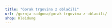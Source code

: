 ```yaml
---
title: "Gorak trgovina z oblačili"
url: /gornja-radgona/gorak-trgovina-z-oblacili/
shop: Kleidung
---
```

